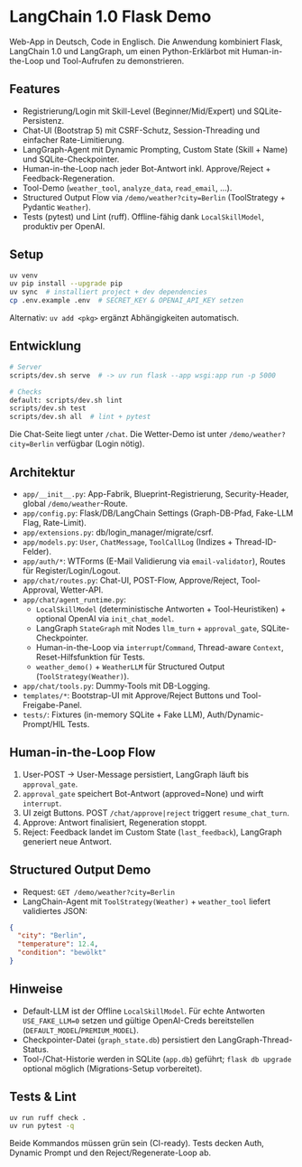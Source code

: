 ﻿# LangChain 1.0 Flask Demo

Web-App in Deutsch, Code in Englisch. Die Anwendung kombiniert Flask, LangChain 1.0 und LangGraph, um einen Python-Erklärbot mit Human-in-the-Loop und Tool-Aufrufen zu demonstrieren.

## Features
- Registrierung/Login mit Skill-Level (Beginner/Mid/Expert) und SQLite-Persistenz.
- Chat-UI (Bootstrap 5) mit CSRF-Schutz, Session-Threading und einfacher Rate-Limitierung.
- LangGraph-Agent mit Dynamic Prompting, Custom State (Skill + Name) und SQLite-Checkpointer.
- Human-in-the-Loop nach jeder Bot-Antwort inkl. Approve/Reject + Feedback-Regeneration.
- Tool-Demo (`weather_tool`, `analyze_data`, `read_email`, ...).
- Structured Output Flow via `/demo/weather?city=Berlin` (ToolStrategy + Pydantic `Weather`).
- Tests (pytest) und Lint (ruff). Offline-fähig dank `LocalSkillModel`, produktiv per OpenAI.

## Setup
```bash
uv venv
uv pip install --upgrade pip
uv sync  # installiert project + dev dependencies
cp .env.example .env  # SECRET_KEY & OPENAI_API_KEY setzen
```
Alternativ: `uv add <pkg>` ergänzt Abhängigkeiten automatisch.

## Entwicklung
```bash
# Server
scripts/dev.sh serve  # -> uv run flask --app wsgi:app run -p 5000

# Checks
default: scripts/dev.sh lint
scripts/dev.sh test
scripts/dev.sh all  # lint + pytest
```
Die Chat-Seite liegt unter `/chat`. Die Wetter-Demo ist unter `/demo/weather?city=Berlin` verfügbar (Login nötig).

## Architektur
- `app/__init__.py`: App-Fabrik, Blueprint-Registrierung, Security-Header, global `/demo/weather`-Route.
- `app/config.py`: Flask/DB/LangChain Settings (Graph-DB-Pfad, Fake-LLM Flag, Rate-Limit).
- `app/extensions.py`: db/login_manager/migrate/csrf.
- `app/models.py`: `User`, `ChatMessage`, `ToolCallLog` (Indizes + Thread-ID-Felder).
- `app/auth/*`: WTForms (E-Mail Validierung via `email-validator`), Routes für Register/Login/Logout.
- `app/chat/routes.py`: Chat-UI, POST-Flow, Approve/Reject, Tool-Approval, Wetter-API.
- `app/chat/agent_runtime.py`:
  - `LocalSkillModel` (deterministische Antworten + Tool-Heuristiken) + optional OpenAI via `init_chat_model`.
  - LangGraph `StateGraph` mit Nodes `llm_turn` + `approval_gate`, SQLite-Checkpointer.
  - Human-in-the-Loop via `interrupt`/`Command`, Thread-aware `Context`, Reset-Hilfsfunktion für Tests.
  - `weather_demo()` + `WeatherLLM` für Structured Output (`ToolStrategy(Weather)`).
- `app/chat/tools.py`: Dummy-Tools mit DB-Logging.
- `templates/*`: Bootstrap-UI mit Approve/Reject Buttons und Tool-Freigabe-Panel.
- `tests/`: Fixtures (in-memory SQLite + Fake LLM), Auth/Dynamic-Prompt/HIL Tests.

## Human-in-the-Loop Flow
1. User-POST -> User-Message persistiert, LangGraph läuft bis `approval_gate`.
2. `approval_gate` speichert Bot-Antwort (approved=None) und wirft `interrupt`.
3. UI zeigt Buttons. POST `/chat/approve|reject` triggert `resume_chat_turn`.
4. Approve: Antwort finalisiert, Regeneration stoppt.
5. Reject: Feedback landet im Custom State (`last_feedback`), LangGraph generiert neue Antwort.

## Structured Output Demo
- Request: `GET /demo/weather?city=Berlin`
- LangChain-Agent mit `ToolStrategy(Weather)` + `weather_tool` liefert validiertes JSON:
```json
{
  "city": "Berlin",
  "temperature": 12.4,
  "condition": "bewölkt"
}
```

## Hinweise
- Default-LLM ist der Offline `LocalSkillModel`. Für echte Antworten `USE_FAKE_LLM=0` setzen und gültige OpenAI-Creds bereitstellen (`DEFAULT_MODEL`/`PREMIUM_MODEL`).
- Checkpointer-Datei (`graph_state.db`) persistiert den LangGraph-Thread-Status.
- Tool-/Chat-Historie werden in SQLite (`app.db`) geführt; `flask db upgrade` optional möglich (Migrations-Setup vorbereitet).

## Tests & Lint
```bash
uv run ruff check .
uv run pytest -q
```
Beide Kommandos müssen grün sein (CI-ready). Tests decken Auth, Dynamic Prompt und den Reject/Regenerate-Loop ab.
